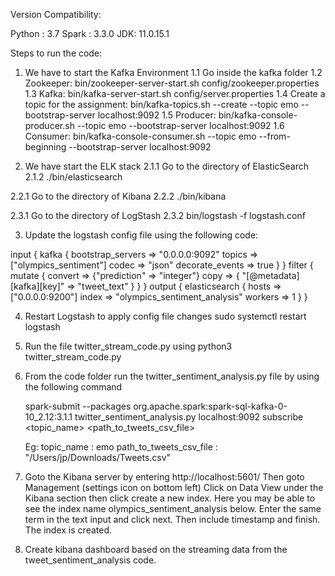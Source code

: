 
Version Compatibility:

Python : 3.7
Spark : 3.3.0
JDK: 11.0.15.1

Steps to run the code:

1. We have to start the Kafka Environment
1.1 Go inside the kafka folder
1.2 Zookeeper: bin/zookeeper-server-start.sh config/zookeeper.properties
1.3 Kafka: bin/kafka-server-start.sh config/server.properties
1.4 Create a topic for the assignment: bin/kafka-topics.sh --create --topic emo --bootstrap-server localhost:9092
1.5 Producer: bin/kafka-console-producer.sh --topic emo --bootstrap-server localhost:9092
1.6 Consumer: bin/kafka-console-consumer.sh --topic emo --from-beginning --bootstrap-server localhost:9092

2. We have start the ELK stack
2.1.1 Go to the directory of ElasticSearch
2.1.2 ./bin/elasticsearch

2.2.1 Go to the directory of Kibana
2.2.2 ./bin/kibana

2.3.1 Go to the directory of LogStash
2.3.2 bin/logstash -f logstash.conf


3. Update the logstash config file using the following code:


input {
  kafka {
    bootstrap_servers => "0.0.0.0:9092"
    topics => ["olympics_sentiment"]
    codec => "json"
    decorate_events => true
  }
}
filter {
  mutate {
  convert => {"prediction" => "integer"}
  copy => { "[@metadata][kafka][key]" => "tweet_text" }
  }
}
output {
  elasticsearch {
  hosts => ["0.0.0.0:9200"]
  index => "olympics_sentiment_analysis"
  workers => 1
  }
}


4. Restart Logstash to apply config file changes sudo systemctl restart logstash

5. Run the file twitter_stream_code.py using python3 twitter_stream_code.py

6. From the code folder run the twitter_sentiment_analysis.py file by using the following command

    spark-submit --packages org.apache.spark:spark-sql-kafka-0-10_2.12:3.1.1 twitter_sentiment_analysis.py  localhost:9092 subscribe <topic_name> <path_to_tweets_csv_file>

    Eg: topic_name : emo
        path_to_tweets_csv_file : "/Users/jp/Downloads/Tweets.csv"

7. Goto the Kibana server by entering http://localhost:5601/ 
    Then goto Management (settings icon on bottom left) Click on Data View under the Kibana section then click create a new index. Here you may be able to see the index name olympics_sentiment_analysis below. Enter the same term in the text input and click next. Then include timestamp and finish. The index is created.

8. Create kibana dashboard based on the streaming data from the tweet_sentiment_analysis code.


